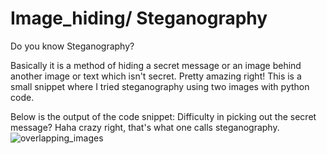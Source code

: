# Image_hiding/ Steganography

Do you know Steganography?

Basically it is a method of hiding a secret message or an image behind another image or text which isn't secret. Pretty amazing right!
This is a small snippet where I tried steganography using two images with python code.

Below is the output of the code snippet:
Difficulty in picking out the secret message? Haha crazy right, that's what one calls steganography.
![overlapping_images](https://user-images.githubusercontent.com/66552063/122211122-005def00-cec4-11eb-82bf-4869a7921835.png)
